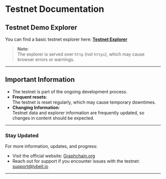 # Testnet Documentation

## Testnet Demo Explorer

You can find a basic testnet explorer here: [**Testnet Explorer**](http://13.41.115.172/)  

> **Note**:  
> The explorer is served over `http` (not `https`), which may cause browser errors or warnings.

---

## Important Information

- The testnet is part of the ongoing development process.
- **Frequent resets**:  
  The testnet is reset regularly, which may cause temporary downtimes.  
- **Changing Information**:  
  Testnet data and explorer information are frequently updated, so changes in content should be expected.

---

### Stay Updated

For more information, updates, and progress:
- Visit the official website: [Graphchain.org](https://graphchain.org)
- Reach out for support if you encounter issues with the testnet: support@lybell.io
---

